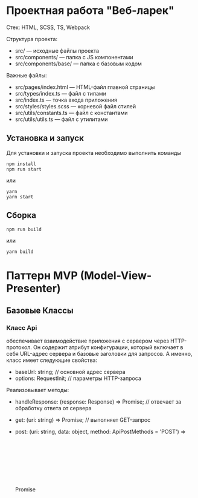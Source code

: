 # Проектная работа "Веб-ларек"

Стек: HTML, SCSS, TS, Webpack

Структура проекта:
- src/ — исходные файлы проекта
- src/components/ — папка с JS компонентами
- src/components/base/ — папка с базовым кодом

Важные файлы:
- src/pages/index.html — HTML-файл главной страницы
- src/types/index.ts — файл с типами
- src/index.ts — точка входа приложения
- src/styles/styles.scss — корневой файл стилей
- src/utils/constants.ts — файл с константами
- src/utils/utils.ts — файл с утилитами

## Установка и запуск
Для установки и запуска проекта необходимо выполнить команды

```
npm install
npm run start
```

или

```
yarn
yarn start
```
## Сборка

```
npm run build
```

или

```
yarn build
```


# Паттерн MVP (Model-View-Presenter)
## Базовые Классы

###  Класс Api 
обеспечивает взаимодействие приложения с сервером через HTTP-протокол. Он содержит атрибут конфигурации, который включает в себя URL-адрес сервера и базовые заголовки для запросов. А именно, класс имеет следующие свойства:
 - baseUrl: string; // основной адрес сервера
 - options: RequestInit; // параметры HTTP-запроса

Реализовывает методы:
 - handleResponse: (response: Response) => Promise<object>; // отвечает за обработку ответа от сервера
 - get: (uri: string) => Promise<object>; // выполняет GET-запрос
 - post: (uri: string, data: object, method: ApiPostMethods = 'POST') => Promise<object>; // выполняет POST-запрос

 - get для получения с сервера, принимающий параметр uri,
 - post для отправки данных на сервер, принимающий uri ссылку, объект данных и метод запроса, а также метод handleResponse для обработки полученного ответа от сервера в методах get и post. Конструктор класса принимает базовый URL запроса, также опции запроса и присваивает их соответствующим параметрам объекта класса.

### Класс Component
Это абстрактный базовый класс, предназначенный для создания пользовательских компонентов, взаимодействующих с элементами DOM. Основные методы включают:

 - toggleClass(element: HTMLElement, className: string, force?: boolean): меняет состояние указанного класса у элемента. Если параметр force задан, класс будет добавлен или убран в зависимости от его значения.
 - setText(element: HTMLElement, value: unknown): обновляет текстовое содержимое элемента.
 - setDisabled(element: HTMLElement, state: boolean): изменяет состояние блокировки элемента.
 - setHidden(element: HTMLElement): скрывает элемент.
 - setVisible(element: HTMLElement): делает элемент видимым.
 - setImage(element: HTMLImageElement, src: string, alt?: string): обновляет изображение и альтернативный текст для элемента.
 - render(data?: Partial<T>): HTMLElement: отвечает за рендеринг компонента, принимая необязательные данные для обновления состояния и возвращает корневой DOM-элемент.

### Класс Model
Модель представляет собой абстрактный класс для создания моделей данных, поддерживающих события. Он предназначен для управления данными и уведомления других компонентов о их изменениях.
Model:
Основной класс для создания моделей данных.
Метод emitChanges(), который уведомляет об изменениях.

> Таким образом, классы Model и Component создают основу для работы с данными и визуальными элементами веб-приложения, обеспечивая возможность управления состоянием и представлением.
   
### Класс EventEmitter
Класс EventEmitter предоставляет механизмы для управления событиями в приложении. Он включает в себя методы для добавления и удаления обработчиков событий, инициирования событий и их прослушивания. Основные характеристики:

Свойство _events: структура данных (Map), в которой хранятся события и соответствующие подписчики (Set).
Методы:

 - on<T extends object>(eventName: EventName, callback: (event: T) => void): регистрирует обработчик для указанного события.
 - off(eventName: EventName, callback: Subscriber): отменяет регистрацию обработчика для события.
 - emit<T extends object>(eventName: string, data?: T): инициирует событие с заданными данными, вызывая все зарегистрированные обработчики для этого события.
 - onAll(callback: (event: EmitterEvent) => void): устанавливает глобальный обработчик для всех событий.
 - offAll(): очищает все обработчики, сбрасывая карту _events.
 - trigger<T extends object>(eventName: string, context?: Partial<T>): возвращает функцию, которая вызывает emit для определённого события с контекстом.



## Классы слоя данных
### Класс LarekApi 
наследует функциональность класса Api. В его конструктор передаются два параметра: URL CDN и базовый URL.
LarekApi предназначен для работы с API приложения и загрузки данных о товарах и списках товаров. Он учитывает расположение CDN для корректного указания путей к изображениям товаров, обеспечивая взаимодействие с внешними сервисами и источниками данных. LarekApi содержит единственное доступное только для чтения свойство cdn и следующие методы:
 - getProductItem(id: string): Promise<ICard>: Данный метод получает данные о товаре по его идентификатору (id) и возвращает объект с данными о товаре (ICard), включая путь к изображению, который представляет собой полный URL, построенный на основе CDN и пути к изображению.
 - getCardList(): Promise<ICard[]>: Этот метод получает список товаров из API и возвращает массив объектов с данными о товарах (ICard[]), включая полные URL-адреса изображений товаров, сформированные на основе CDN и путей к изображениям.
 - orderProducts(order: IOrder): Данный метод выполняет отправку заказа на сервер. Он принимает объект order типа IOrder, который содержит информацию о заказе, и затем выполняет POST-запрос к серверу, отправляя этот объект.

### Класс AppState
, наследующий от класса Model, управляет состоянием приложения, включая информацию о заказах, каталогах товаров, ошибках форм, карточках для превью и корзине. Он включает в себя следующие свойства и методы:
 - Свойства:

	 - items: ICard[] — массив всех доступных товаров.
	 - catalog: ICard[] — массив, представляющий каталог товаров.
	 - basket: ICard[] — массив, представляющий корзину покупок.
	 - preview: string | null — идентификатор товара для предварительного просмотра (может быть null).
	 - order: IOrder — объект, содержащий информацию о текущем заказе (email, телефон, адрес, способ оплаты, общая стоимость и перечень товаров).


 - Методы:
	 - setItems(items: ICard[]): ICard[] — обновляет список отображаемых товаров.
	 - setPreview(item: ICard): void — устанавливает товар для предварительного просмотра.
	 - addToBasket(item: ICard): void — добавляет товар в корзину.
	 - removeItem(id: string): void — удаляет товар из корзины по идентификатору.
	 - getTotal(): number — вычисляет общую стоимость товаров в корзине.
	 - validatePaymentForm(): boolean — проверяет, есть ли ошибки в форме оплаты, и генерирует соответствующие события.
	 - validateContactsForm(): boolean — проверяет форму контактных данных на ошибки и генерирует соответствующие события.
	 - isItemSelected(item: ICard): boolean — проверяет, выбран ли указанный товар.
	 - setAddress(value: string): void — устанавливает адрес доставки.
	 - setPaymentMethod(method: string): void — устанавливает способ оплаты.
	 - setContacts(field: keyof IContact, value: string): void — устанавливает значение указанного поля контактных данных с проверкой формы.
	 - setOrderData(): void — формирует данные заказа на основе элементов в корзине и их общей стоимости.
	 - clearOrderForm(): void — очищает данные формы заказа.
	 - clearOrder(): void — очищает корзину и всю информацию о заказе.

### Form
абстрактный класс, отвечающий за создание экземпляра формы, обрабатывает ввод данных от пользователя и демонстрирует сообщения об ошибках. Он принимает два параметра: container (HTML-элемент формы) и events (объект для обработки событий). Класс предоставляет следующие методы и свойства:


 - valid: свойство, управляющее доступностью кнопки отправки формы.
 - errors: свойство для установки сообщений об ошибках.
 - render(state: Partial<T> & IForm): метод, который отображает форму с учетом переданного состояния.
Кроме того, в классе реализованы внутренние методы для обработки событий ввода данных и отправки формы. Эти методы генерируют соответствующие события, позволяя другим частям приложения реагировать на изменения в форме.




## Классы слоя отображения
### Класс Modal
предназначен для управления модальными окнами в приложении. Он предоставляет методы для открытия, закрытия и обновления содержимого модального окна, а также обеспечивает обработку различных событий. Внутри класса имеются следующие свойства: _content, которое хранит текущее содержимое модального окна, и closeButton, отвечающее за кнопку закрытия окна. Класс включает в себя следующие ключевые методы:

 - openModal(): этот метод открывает модальное окно;
 - closeModal(): закрывает модальное окно, реагируя на нажатие на оверлей или кнопку закрытия;
 - render(changeButton): отвечает за отображение содержимого модального окна, в зависимости от контекста его вызова — будь то карточка товара или корзина покупок;
 - setter content: позволяет установить содержимое модального окна, заменяя текущее значение свойства _content на переданный HTML-элемент value.
Этот класс предоставляет гибкий и удобный способ работы с модальными окнами, позволяя разработчикам легко внедрять их в интерфейс приложения.

### Класс Basket
предназначен для управления корзиной покупок в приложении, обеспечивая функционал добавления и удаления товаров, а также отображение их в списке. Он включает три основных свойства: _list, представляющий собой HTML-элемент, в который будут помещены товары; _total, элемент для вывода общей стоимости товаров; и _button, HTML-кнопка, предназначенная для выполнения различных действий с корзиной.
Класс имеет следующие методы:

 - set items(items: HTMLElement[]): этот метод устанавливает элементы корзины. Если переданный массив items пуст, он отображает сообщение о том, что корзина пуста. В противном случае он обновит содержимое списка с помощью переданных элементов, заменяя предыдущее содержимое.

 - set total(total: number): void: метод, который устанавливает общую сумму всех товаров в корзине.

### Класс BasketItem 
представляет отдельный товар в корзине покупок и обеспечивает отображение информации о нем, а также выполнение различных действий. Он включает в себя свойства и методы, такие как:

 - set counter(value: string): void: устанавливает значение счетчика для данного товара.
 - set title(value: string): void: устанавливает название товара.
 - set price(value: string): void: устанавливает цену товара.

### Класс Card
предназначен для управления карточками в приложении. Он позволяет настраивать различные атрибуты карточек, включая уникальный идентификатор, заголовок, цену, изображение, описание и категорию. Класс обеспечивает методы для взаимодействия с карточками и их элементами.

 - Обязательные свойства:
	 - _id: Уникальный идентификатор карточки.
	 - _title: Заголовок карточки.
	 - _price: Цена карточки.
 - Опциональные свойства:
	 - _description: Описание карточки.
	 - _image: Изображение, связанное с карточкой.
	 - _category: Категория, к которой принадлежит карточка.
	 - _button: Опциональный элемент кнопки.
	 - _categoryColor: Карта (Map), сопоставляющая категории с соответствующими стилями.
Класс реализует геттеры и сеттеры для работы с данными свойствами.

### Класс PaymentForm
PaymentForm – это специализированная форма для управления данными о платеже. Она наследует функциональность базового класса Form и предлагает дополнительные возможности для настройки кнопок выбора методов оплаты и обработки полей, связанных с адресом доставки.

 - Свойства:
	 - container: HTML-элемент, который представляет форму данных о платеже.
	 - events: Объект, предназначенный для работы с событиями в форме.
 - Методы:
	 - set address(value: string): Устанавливает значение поля для адреса доставки.
	 - setPaymentButton(name: string): Активирует состояние для кнопок, отвечающих за выбор метода оплаты.
### Класс ContactsForm
ContactsForm – это специализированная форма, предназначенная для управления контактными данными заказа. Она также наследует класс Form и предоставляет функционал, необходимый для работы с контактной информацией пользователя.

 - Свойства:
	 - container: HTML-элемент формы, содержащей контактные данные.
	 - events: Объект для управления событиями в форме.
 - Методы:
	 - set phone(value: string): Устанавливает значение поля для телефона.
	 - set email(value: string): Устанавливает значение поля для электронной почты.

### Класс Page 
Этот компонент предназначен для управления аспектами страницы в приложении, включая настройку списка продуктов, блокировку и разблокировку страницы, а также обработку событий, связанных с корзиной. 

 - Свойства:
	 - _cardList: элемент списка карточек продуктов (HTMLElement), где отображаются доступные товары.
	 - _basket: элемент корзины (HTMLElement) в заголовке страницы, отражающий текущее состояние корзины.
	 - _basket_counter: элемент, показывающий количество товаров, находящихся в корзине.
	 - _pageWrapper: элемент обертки страницы (HTMLElement), который может быть заблокирован для предотвращения взаимодействия пользователя.
 - Методы класса:
	 - set productList(items: HTMLElement[]): этот метод заменяет содержимое списка карточек продуктов на переданные элементы, обновляя отображение товаров.
	 - set locked(value: boolean): метод для установки состояния блокировки страницы, что позволяет управлять доступом к элементам интерфейса.
### Класс Success
Этот компонент служит для отображения сообщения об успешном завершении какой-либо операции или процесса. Он наследует свойства класса Component и предлагает возможность закрытия сообщения, а также отображает общую сумму операции. Компонент не содержит методов, но включает в себя следующие свойства:

 - container: HTML-элемент, в который рендерится сообщение о завершении операции, информируя пользователя об успехе.
 - actions: объект, представляющий действия, доступные пользователю при взаимодействии с сообщением (например, возможность закрыть уведомление).
 - total: общая сумма операции, которая отображается в сообщении, предоставляя ясное понимание проведенной транзакции.

# Слой Presenter
Слой Presenter в проекте представлен файлом index.ts и реализует свою функциональность через объект класса EventEmitter, который связывает данные и визуальное отображение, инициализируя различные события.
Вот список событий, которые могут быть инициированы:

 - items:change — Это событие срабатывает при изменении массива товаров. Оно вызывает сеттер объекта класса Page и инициирует рендеринг карточек товаров в галерее.

 - card:select — Это событие активируется при клике на карточку товара, получая информацию о выбранном товаре для отображения в модальном окне.

 - preview:changed — При получении данных о конкретном товаре по его идентификатору с сервера, это событие открывает модальное окно и рендерит карточку товара.

 - item:add — Срабатывает при нажатии кнопки "Купить" и добавляет информацию о выбранном товаре в корзину.

 - item:remove — Это событие срабатывает при нажатии кнопки удаления товара из корзины и удаляет товар и его данные.

 - modal:open — Открывает модальное окно при взаимодействии с соответствующей областью, а также блокирует прокрутку страницы.

 - modal:close — Закрывает модальное окно и отключает блокировку прокрутки страницы.

 - order:open — Инициируется клацанием на кнопку "оформить" в корзине, переключая содержимое модального окна на первую вкладку оформления заказа.

 - contacts:open — Переключает содержимое модального окна на форму для ввода контактных данных.

 - contacts:submit — Переключает содержимое модального окна на заглушку с сообщением о успешном выполнении заказа, как ответ на отправку формы.

 - basket:open — Это событие срабатывает при клике на иконку корзины, открывая модальное окно с отображением добавленных товаров. Также инициирует проверку на наличие товаров: в случае пустой корзины кнопка оформления заказа становится неактивной.

 - basketList:changed — Вызывается при изменении содержимого корзины (добавлениях или удалениях товаров).

 - paymentMethod:changed — Активируется при выборе одного из методов оплаты товара.

 - formErrors:change — Срабатывает при изменении состояния ошибок в форме.

 - /^contacts..*:change/ — Вызывается при изменении значений в полях формы контактных данных.

 - /^order..*:change/ — Вызывается при изменении значений в полях формы оформления заказа.

Таким образом, слой Presenter обеспечивает управление взаимодействием между данными и пользовательским интерфейсом, инициируя определенные события, которые позволяют обновлять отображение и обрабатывать действия пользователей.
Презентер служит связующим звеном между моделью и представлением. Он обрабатывает пользовательский ввод, взаимодействует с моделью и обновляет представление на основе данных.
Реализовано с помощью отдельных классов или методов в классах, таких как Form, Basket, OrderPayments, и OrderContacts, которые взаимодействуют с AppState и обновляют View в соответствии с бизнес-логикой. 
Например, эти классы могут:
 - Инициировать валидацию данных, обрабатывая ввод пользователя и взаимодействуя с AppState для выполнения методов validateOrder(), setOrderField().
 - Отправлять данные заказа на сервер через методы класса LarekApi и обновлять представление в случае успешного оформления заказа.
 - Обновлять состояние формы (отображение ошибок, управлять кнопками), опираясь на данные из AppState.


# Основные типы данных


- Перечисление категорий
```
export enum Category {
	'софт-скил',
	'другое',
	'дополнительное',
	'кнопка',
	'хард-скил',
}
```

- Интерфейс, описывающий карточку товара:
```
export interface ICardItem {
	id: string;
	title: string;
	description?: string;
	image?: string;
	category?: Category;
	price: number | null;
	buttonName?: string;
}
```

- Интерфейс описывает структуру объекта, который содержит список карточек товаров. 
```
export interface ICardList {
	total: number;
	items: ICardItem[];
}
```

- Интерфейс определяет структуру контактной информации, необходимой для оформления заказа. 
```
export interface IOrderContacts {
	email: string;
	phone: string;
}
```

- Интерфейс описывает структуру информации о платеже, связанной с заказом.
```
export interface IOrderPayments {
	payment: string;
	address: string;
}
```

- Интерфейс объединяет информацию о контактах и платежах, создавая полную структуру для заказа.
```
export interface IOrder extends IOrderContacts, IOrderPayments {
	total: number;
	items: string[];
}
```

- Интерфейс описывает структуру объекта, который возвращается после успешного оформления заказа.
```
export interface IOrderResult {
	id: string;
	total: number;
}
```

Интерфейс для класса AppState, описывает состояние приложения и управляет данными:
```
export interface IAppState {
	basket: ICardItem[];
	catalog: ICardItem[];
	preview: string | null;
	order: IOrder | null;
}
```

Получив массив карточек с сервера, мы отображаем их в галерее по событию. При клике на карточку открывается модальное окно с её данными. Если нажать кнопку "В корзину", товар добавляется или удаляется из неё, если он уже присутствует. Модальное окно можно закрыть, кликнув вне его области или на крестик. При оформлении заказа открывается новое модальное окно для выбора способа оплаты и указания адреса доставки. Если какие-то поля не заполнены, переход к следующему шагу блокируется. Затем заполняются поля для указания электронной почты и телефона. Если ошибок нет, заказ отправляется на сервер. При успешной отправке появляется модальное окно с уведомлением об успешном оформлении заказа и сумме покупки, а корзина очищается.
